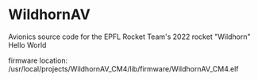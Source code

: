 # WildhornAV
Avionics source code for the EPFL Rocket Team's 2022 rocket "Wildhorn"
Hello World

firmware location: /usr/local/projects/WildhornAV_CM4/lib/firmware/WildhornAV_CM4.elf
